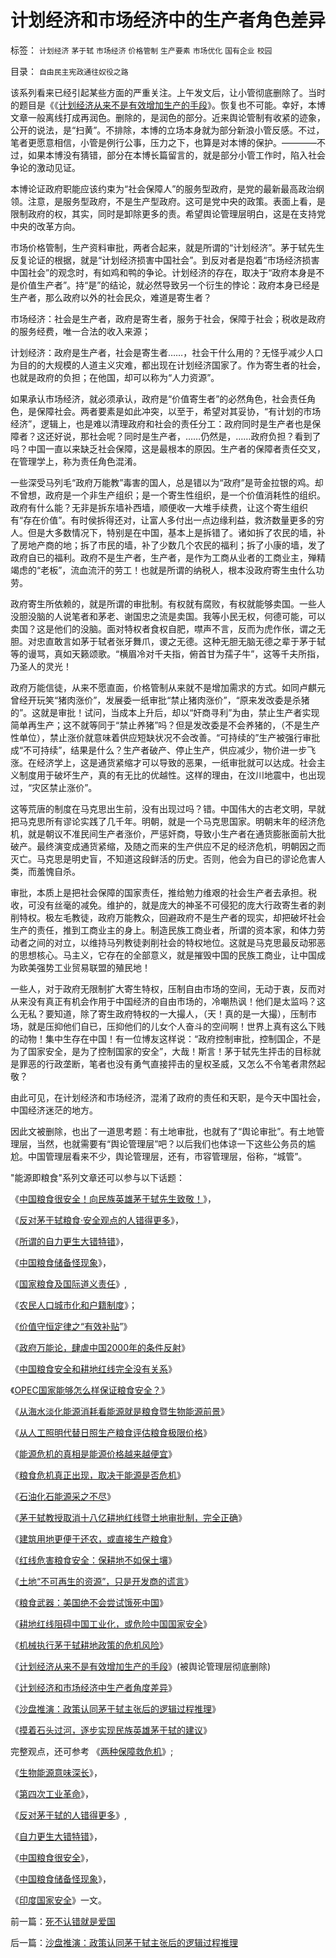 # 计划经济和市场经济中的生产者角色差异

标签： `计划经济` `茅于轼` `市场经济` `价格管制` `生产要素` `市场优化` `国有企业` `校园` 

目录： `自由民主宪政通往奴役之路`

该系列看来已经引起某些方面的严重关注。上午发文后，让小管彻底删除了。当时的题目是《《[计划经济从来不是有效增加生产的手段](http://blog.sina.com.cn/s/blog_5563a64d0100bqe9.html)》。恢复也不可能。幸好，本博文章一般离线打成再润色。删除的，是润色的部分。近来舆论管制有收紧的迹象，公开的说法，是“扫黄”。不排除，本博的立场本身就为部分新浪小管反感。不过，笔者更愿意相信，小管是例行公事，压力之下，也算是对本博的保护。————不过，如果本博没有猜错，部分在本博长篇留言的，就是部分小管工作时，陷入社会争论的激动见证。



本博论证政府职能应该约束为“社会保障人”的服务型政府，是党的最新最高政治纲领。注意，是服务型政府，不是生产型政府。这可是党中央的政策。表面上看，是限制政府的权，其实，同时是卸除更多的责。希望舆论管理层明白，这是在支持党中央的改革方向。





市场价格管制，生产资料审批，两者合起来，就是所谓的“计划经济”。茅于轼先生反复论证的根据，就是“计划经济损害中国社会”。到反对者是抱着“市场经济损害中国社会”的观念时，有如鸡和鸭的争论。计划经济的存在，取决于“政府本身是不是价值生产者”。持“是”的结论，就必然导致另一个衍生的悖论：政府本身已经是生产者，那么政府以外的社会民众，难道是寄生者？



市场经济：社会是生产者，政府是寄生者，服务于社会，保障于社会；税收是政府的服务经费，唯一合法的收入来源；



计划经济：政府是生产者，社会是寄生者……，社会干什么用的？无怪乎减少人口为目的的大规模的人道主义灾难，都出现在计划经济国家了。作为寄生者的社会，也就是政府的负担；在他国，却可以称为“人力资源”。



如果承认市场经济，就必须承认，政府是“价值寄生者”的必然角色，社会责任角色，是保障社会。两者要素是如此冲突，以至于，希望对其妥协，“有计划的市场经济”，逻辑上，也是难以清理政府和社会的责任分工：政府同时是生产者也是保障者？这还好说，那社会呢？同时是生产者，……仍然是，……政府负担？看到了吗？中国一直以来缺乏社会保障，这是最根本的原因。生产者的保障者责任交叉，在管理学上，称为责任角色混淆。



一些深受马列毛“政府万能教”毒害的国人，总是错以为“政府”是苛金拉银的鸡。却不曾想，政府是一个非生产组织；是一个寄生性组织，是一个价值消耗性的组织。政府有什么能？无非是拆东墙补西墙，顺便收一大堆手续费，让这个寄生组织有“存在价值”。有时侯拆得还对，让富人多付出一点边缘利益，救济数量更多的穷人。但是大多数情况下，特别是在中国，基本上是拆错了。诸如拆了农民的墙，补了房地产商的地；拆了市民的墙，补了少数几个农民的福利；拆了小康的墙，发了政府自已的福利。政府不是生产者，生产者，是作为工商从业者的工商业主，殚精竭虑的“老板”，流血流汗的劳工！也就是所谓的纳税人，根本没政府寄生虫什么功劳。



政府寄生所依赖的，就是所谓的审批制。有权就有腐败，有权就能够卖国。一些人没胆没脑的人说笔者和茅老、谢国忠之流是卖国。我等小民无权，何德可能，可以卖国？这是他们的没脑。面对特权者食权自肥，噤声不言，反而为虎作伥，谓之无胆。对忠直敢言如茅于轼者张牙舞爪，谡之无德。这种无胆无脑无德之辈于茅于轼等的谩骂，真如天籁颂歌。“横眉冷对千夫指，俯首甘为孺子牛”，这等千夫所指，乃圣人的灵光！



政府万能信徒，从来不愿直面，价格管制从来就不是增加需求的方式。如同卢麒元曾经开玩笑“猪肉涨价”，发展委一纸审批“禁止猪肉涨价”，“原来发改委是杀猪的”。这就是审批！试问，当成本上升后，却以“奸商寻利”为由，禁止生产者实现简单再生产；这不就等同于“禁止养猪”吗？但是发改委是不会养猪的，（不是生产性单位），禁止涨价就意味着供应短缺状况不会改善。“可持续的”生产被强行审批成“不可持续”，结果是什么？生产者破产、停止生产，供应减少，物价进一步飞涨。在经济学上，这是通货紧缩才可以导致的恶果，一纸审批就可以达成。社会主义制度用于破坏生产，真的有无比的优越性。这样的理由，在汶川地震中，也出现过，“灾区禁止涨价”。



这等荒唐的制度在马克思出生前，没有出现过吗？错。中国伟大的古老文明，早就把马克思所有谬论实践了几千年。明朝，就是一个马克思国家。明朝末年的经济危机，就是朝议不准民间生产者涨价，严惩奸商，导致小生产者在通货膨胀面前大批破产。最终演变成通货紧缩，及随之而来的生产供应不足的经济危机，明朝因之而灭亡。马克思是明史盲，不知道这段鲜活的历史。否则，他会为自已的谬论危害人类，而羞愧自杀。



审批，本质上是把社会保障的国家责任，推给勉力维艰的社会生产者去承担。税收，可没有丝毫的减免。维护的，就是庞大的神圣不可侵犯的庞大行政寄生者的剥削特权。极左毛教徒，政府万能教众，回避政府不是生产者的现实，却把破坏社会生产的责任，推到工商业主的身上。制造民族工商业者，所谓的资本家，和体力劳动者之间的对立，以维持马列教徒剥削社会的特权地位。这就是马克思最反动邪恶的思想核心。马主义，它存在的全部意义，就是摧毁中国的民族工商业，让中国成为欧美强势工业贸易联盟的殖民地！



一些人，对于政府无限制扩大寄生特权，压制自由市场的空间，无动于衷，反而对从来没有真正有机会作用于中国经济的自由市场的，冷嘲热讽！他们是太监吗？这么无私？要知道，除了寄生政府特权的一大撮人，（天！真的是一大撮），压制市场，就是压抑他们自已，压抑他们的儿女个人奋斗的空间啊！世界上真有这么下贱的动物！集中生存在中国！有一位博友这样说：“政府控制审批，控制国企，不是为了国家安全，是为了控制国家的安全”，大哉！斯言！茅于轼先生抨击的目标就是罪恶的行政垄断，笔者也没有勇气直接抨击的皇权圣威，又怎么不令笔者肃然起敬？



由此可见，在计划经济和市场经济，混淆了政府的责任和天职，是今天中国社会，中国经济迷茫的地方。



因此文被删除，也出了一道思考题：有土地审批，也就有了“舆论审批”。有土地管理层，当然，也就需要有“舆论管理层”吧？以后我们也体谅一下这些公务员的尴尬。中国管理层看来不少，舆论管理层，还有，市容管理层，俗称，“城管”。

"能源即粮食"系列文章还可以参与以下话题：

《[中国粮食很安全！向民族英雄茅于轼先生致敬！](../../../2009/1/3/中国粮食很安全！向民族英雄茅于轼先生致敬！.md)》，

《[反对茅于轼粮食·安全观点的人错得更多](../../../2008/12/26/反对茅于轼粮食流通安全观点的人错得更多.md)》，

《[所谓的自力更生大错特错](../../../2008/12/29/所谓的自力更生大错特错.md)》，

《[中国粮食储备怪现象](../../../2009/1/4/能源就是粮食之茅于轼理论解释了中国粮食怪现象.md)》，

《[国家粮食及国际道义责任](../../../2009/1/4/能源即粮食之国家粮食及国际道义责任.md)》,

《[农民人口城市化和户籍制度](../../../2009/1/5/农业人口城市化原动力和户籍制度必要性.md)》；

《[价值守恒定律之“有效补贴](../../../2009/1/6/社会保障之补需方暨“有效补贴定理”.md)”》

《[政府万能论，肆虐中国2000年的条件反射](../../../2009/1/7/威权万能论，肆虐中国2000年的条件反射.md)》

《[中国粮食安全和耕地红线完全没有关系](../../../2009/1/8/中国粮食安全与耕地红线毫无关系.md)》

《[OPEC国家能够怎么样保证粮食安全？](../../../2009/1/9/OPEC国家也是用耕地红线保证粮食安全吗？.md)》

《[从海水淡化能源消耗看能源就是粮食暨生物能源前景](../../../2009/1/10/从海水淡化能源消耗看能源就是粮食暨生物能源前景.md)》

《[从人工照明代替日照生产粮食评估粮食极限价格](../../../2009/1/11/能源代替日照直接转换为粮食的成本计算粮食极限价格.md)》

《[能源危机的真相是能源价格越来越便宜](../../../2009/1/12/能源危机的真相是能源将越来越便宜.md)》

《[粮食危机真正出现，取决于能源是否危机](../../../2009/1/13/粮食危机的成立取决于能源的危机是否真实.md)》

《[石油化石能源采之不尽](../../../2009/1/14/能源危机之化石能源采之不完.md)》

《[茅于轼教授取消十八亿耕地红线暨土地审批制，完全正确](../../../2009/1/16/市场经济去特权化就不会有粮食危机.md)》

《[建筑用地更便于还农，或直接生产粮食](../../../2009/1/16/建筑用地更易于还农，耕地根本无需保护.md)》

《[红线危害粮食安全：保耕地不如保土壤](../../../2009/1/17/红线危害中国粮食安全：保耕地不如保土壤.md)》

《[土地“不可再生的资源”，只是开发商的谎言](../../../2009/1/18/土地资源不可再生是开发商的谎言，粮食危机子虚乌有.md)》

《[粮食武器：美国绝不会尝试饿死中国](http://blog.sina.com.cn/s/blog_5563a64d0100bpjb.html)》

《[耕地红线阻碍中国工业化，或危险中国国家安全](../../../2009/1/20/把土地产权还给农民，让土地私有化！.md)》

《[机械执行茅于轼耕地政策的危机风险](../../../2009/1/21/投机的定义；土地改革与金融市场经济去特权化同步.md)》

《[计划经济从来不是有效增加生产的手段](http://blog.sina.com.cn/s/blog_5563a64d0100bqe9.html)》(被舆论管理层彻底删除)

《[计划经济和市场经济中生产者角度差异](../../../2009/1/22/计划经济和市场经济中的生产者角色差异.md)》

《[沙盘推演：政策认同茅于轼主张后的逻辑过程推理](../../../2009/1/22/沙盘推演：政策认同茅于轼主张后的逻辑过程推理.md)》

《[摸着石头过河，逐步实现民族英雄茅于轼的建议](../../../2009/1/23/市场经济去特权化,市场是最强大的天然的平准工具.md)》



完整观点，还可参考 《[两种保障救危机](../../../2008/11/21/两种保障救危机——中国经济发展的含义.md)》;

《[生物能源意味深长](../../../2008/12/5/土地就是能源，生物能源可能性意味深长.md)》，

《[第四次工业革命](../../../2008/12/8/第四次工业革命中国应与美国日本紧密结盟.md)》，

《[反对茅于轼的人错得更多](../../../2008/12/26/反对茅于轼粮食流通安全观点的人错得更多.md)》,

《[自力更生大错特错](../../../2008/12/29/所谓的自力更生大错特错.md)》，

《[中国粮食很安全](http://xn--fiqq2fqugbnfe0fg34coi3b/)》，

《[中国粮食储备怪现象](../../../2009/1/4/能源就是粮食之茅于轼理论解释了中国粮食怪现象.md)》，

《[印度国家安全](../../../2009/1/2/印度的国家安全和自力更生.md)》一文。



前一篇：[死不认错就是爱国](../../../2009/1/21/死不认错就是爱国.md)

后一篇：[沙盘推演：政策认同茅于轼主张后的逻辑过程推理](../../../2009/1/22/沙盘推演：政策认同茅于轼主张后的逻辑过程推理.md)